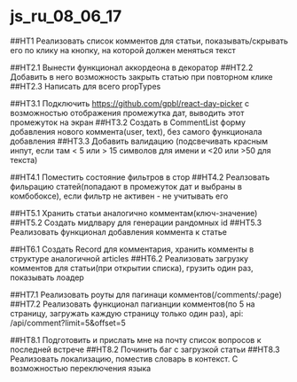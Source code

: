 # js_ru_08_06_17

##HT1 Реализовать список комментов для статьи, показывать/скрывать его по клику на кнопку, на которой должен меняться текст

##HT2.1 Вынести функционал аккордеона в декоратор ##HT2.2 Добавить в него возможность закрыть статью при повторном клике ##HT2.3 Написать для всего propTypes

##HT3.1 Подключить https://github.com/gpbl/react-day-picker с возможностью отображения промежутка дат, выводить этот промежуток на экран ##HT3.2 Создать в CommentList форму добавления нового коммента(user, text), без самого функционала добавления ##HT3.3 Добавить валидацию (подсвечивать красным инпут, если там < 5 или > 15 символов для имени и <20 или >50 для текста)

##HT4.1 Поместить состояние фильтров в стор ##HT4.2 Реалзовать фильрацию статей(попадают в промежуток дат и выбраны в комбобоксе), если фильтр не активен - не учитывать его

##HT5.1 Хранить статьи аналогично комментам(ключ-значение) ##HT5.2 Создать мидлвару для генерации рандомных id ##HT5.3 Реализовать функционал добавления коммента к статье

##HT6.1 Создать Record для комментария, хранить комменты в структуре аналогичной articles ##HT6.2 Реализовать загрузку комментов для статьи(при открытии списка), грузить один раз, показывать лоадер

##HT7.1 Реализовать роуты для пагинаци комментов(/comments/:page) ##HT7.2 Реализовать функционал пагианции комментов(по 5 на страницу, загружать каждую страницу только один раз), api: /api/comment?limit=5&offset=5

##HT8.1 Подготовить и прислать мне на почту список вопросов к последней встрече ##HT8.2 Починить баг с загрузкой статьи ##HT8.3 Реализовать локализацию, поместив словарь в контекст. С возможностью переключения языка